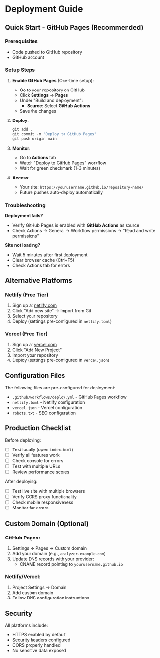 # Deployment Guide

## Quick Start - GitHub Pages (Recommended)

### Prerequisites
- Code pushed to GitHub repository
- GitHub account

### Setup Steps

1. **Enable GitHub Pages** (One-time setup):
   - Go to your repository on GitHub
   - Click **Settings** → **Pages**
   - Under "Build and deployment":
     - **Source**: Select **GitHub Actions**
   - Save the changes

2. **Deploy**:
   ```powershell
   git add .
   git commit -m "Deploy to GitHub Pages"
   git push origin main
   ```

3. **Monitor**:
   - Go to **Actions** tab
   - Watch "Deploy to GitHub Pages" workflow
   - Wait for green checkmark (1-3 minutes)

4. **Access**:
   - Your site: `https://yourusername.github.io/repository-name/`
   - Future pushes auto-deploy automatically

### Troubleshooting

**Deployment fails?**
- Verify GitHub Pages is enabled with **GitHub Actions** as source
- Check Actions → General → Workflow permissions → "Read and write permissions"

**Site not loading?**
- Wait 5 minutes after first deployment
- Clear browser cache (Ctrl+F5)
- Check Actions tab for errors


## Alternative Platforms

### Netlify (Free Tier)
1. Sign up at [netlify.com](https://www.netlify.com/)
2. Click "Add new site" → Import from Git
3. Select your repository
4. Deploy (settings pre-configured in `netlify.toml`)

### Vercel (Free Tier)
1. Sign up at [vercel.com](https://vercel.com/)
2. Click "Add New Project"
3. Import your repository
4. Deploy (settings pre-configured in `vercel.json`)

## Configuration Files

The following files are pre-configured for deployment:
- `.github/workflows/deploy.yml` - GitHub Pages workflow
- `netlify.toml` - Netlify configuration
- `vercel.json` - Vercel configuration
- `robots.txt` - SEO configuration

## Production Checklist

Before deploying:
- [ ] Test locally (open `index.html`)
- [ ] Verify all features work
- [ ] Check console for errors
- [ ] Test with multiple URLs
- [ ] Review performance scores

After deploying:
- [ ] Test live site with multiple browsers
- [ ] Verify CORS proxy functionality
- [ ] Check mobile responsiveness
- [ ] Monitor for errors

## Custom Domain (Optional)

### GitHub Pages:
1. Settings → Pages → Custom domain
2. Add your domain (e.g., `analyzer.example.com`)
3. Update DNS records with your provider:
   - CNAME record pointing to `yourusername.github.io`

### Netlify/Vercel:
1. Project Settings → Domain
2. Add custom domain
3. Follow DNS configuration instructions

## Security

All platforms include:
- HTTPS enabled by default
- Security headers configured
- CORS properly handled
- No sensitive data exposed
